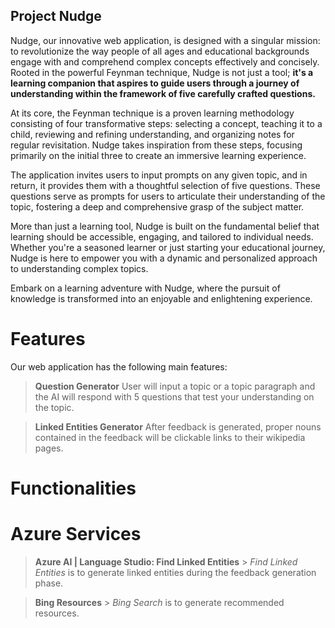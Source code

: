 ## Project Nudge

Nudge, our innovative web application, is designed with a singular mission: to revolutionize the way people of all ages and educational backgrounds engage with and comprehend complex concepts effectively and concisely. Rooted in the powerful Feynman technique, Nudge is not just a tool; **it's a learning companion that aspires to guide users through a journey of understanding within the framework of five carefully crafted questions.**

At its core, the Feynman technique is a proven learning methodology consisting of four transformative steps: selecting a concept, teaching it to a child, reviewing and refining understanding, and organizing notes for regular revisitation. Nudge takes inspiration from these steps, focusing primarily on the initial three to create an immersive learning experience.

The application invites users to input prompts on any given topic, and in return, it provides them with a thoughtful selection of five questions. These questions serve as prompts for users to articulate their understanding of the topic, fostering a deep and comprehensive grasp of the subject matter.

More than just a learning tool, Nudge is built on the fundamental belief that learning should be accessible, engaging, and tailored to individual needs. Whether you're a seasoned learner or just starting your educational journey, Nudge is here to empower you with a dynamic and personalized approach to understanding complex topics.

Embark on a learning adventure with Nudge, where the pursuit of knowledge is transformed into an enjoyable and enlightening experience.

# Features

Our web application has the following main features:

> **Question Generator**
> User will input a topic or a topic paragraph and the AI
> will respond with 5 questions that test your understanding
> on the topic.

> **Linked Entities Generator**
> After feedback is generated, proper nouns contained in the
> feedback will be clickable links to their wikipedia pages.

# Functionalities

# Azure Services

> **Azure AI | Language Studio: Find Linked Entities** > _Find Linked Entities_ is to generate linked entities
> during the feedback generation phase.

> **Bing Resources** > _Bing Search_ is to generate recommended resources.

